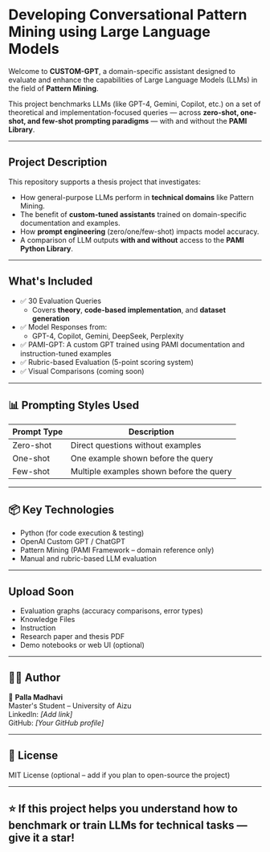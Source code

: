# Developing Conversational Pattern Mining using Large Language Models

Welcome to **CUSTOM-GPT**, a domain-specific assistant designed to evaluate and enhance the capabilities of Large Language Models (LLMs) in the field of **Pattern Mining**.

This project benchmarks LLMs (like GPT-4, Gemini, Copilot, etc.) on a set of theoretical and implementation-focused queries — across **zero-shot, one-shot, and few-shot prompting paradigms** — with and without the **PAMI Library**.

---

##  Project Description

This repository supports a thesis project that investigates:

- How general-purpose LLMs perform in **technical domains** like Pattern Mining.
- The benefit of **custom-tuned assistants** trained on domain-specific documentation and examples.
- How **prompt engineering** (zero/one/few-shot) impacts model accuracy.
- A comparison of LLM outputs **with and without** access to the **PAMI Python Library**.

---

##  What's Included

- ✅ 30 Evaluation Queries  
  - Covers **theory**, **code-based implementation**, and **dataset generation**
- ✅ Model Responses from:
  - GPT-4, Copilot, Gemini, DeepSeek, Perplexity
- ✅ PAMI-GPT: A custom GPT trained using PAMI documentation and instruction-tuned examples
- ✅ Rubric-based Evaluation (5-point scoring system)
- ✅ Visual Comparisons (coming soon)

---

## 📊 Prompting Styles Used

| Prompt Type | Description                             |
|-------------|-----------------------------------------|
| Zero-shot   | Direct questions without examples       |
| One-shot    | One example shown before the query      |
| Few-shot    | Multiple examples shown before the query|

---

## 📦 Key Technologies

- Python (for code execution & testing)
- OpenAI Custom GPT / ChatGPT
- Pattern Mining (PAMI Framework – domain reference only)
- Manual and rubric-based LLM evaluation

---

##  Upload Soon

-  Evaluation graphs (accuracy comparisons, error types)
-  Knowledge Files
-  Instruction
-  Research paper and thesis PDF
-  Demo notebooks or web UI (optional)

---

## 🙋‍♀️ Author

👤 **Palla Madhavi**  
Master's Student – University of Aizu  
LinkedIn: *[Add link]*  
GitHub: *[Your GitHub profile]*

---

## 📜 License

MIT License (optional – add if you plan to open-source the project)

---

## ⭐️ If this project helps you understand how to benchmark or train LLMs for technical tasks — give it a star!

